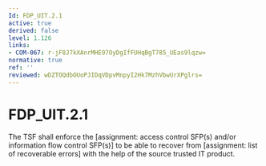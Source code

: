 ```yaml
---
Id: FDP_UIT.2.1
active: true
derived: false
level: 1.126
links:
- COM-067: r-jF8J7kXAnrMHE97OyDgIfFUHqBgT785_UEas9lqzw=
normative: true
ref: ''
reviewed: wDZTOQdbOUoPJIDqVDpvMnpyI2Hk7MzhVbwUrXPglrs=
---
```


# FDP_UIT.2.1

The TSF shall enforce the [assignment: access control SFP(s) and/or information flow control SFP(s)] to be able to recover from [assignment: list of recoverable errors] with the help of the source trusted IT product.